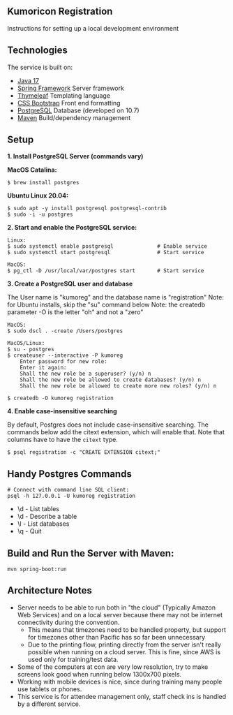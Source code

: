 Kumoricon Registration
----------------------
Instructions for setting up a local development environment

Technologies
------------
The service is built on:
  - [Java 17](https://openjdk.java.net/projects/jdk/17/)
  - [Spring Framework](https://docs.spring.io/spring/docs/5.1.3.RELEASE/spring-framework-reference/) Server framework
  - [Thymeleaf](https://www.thymeleaf.org/doc/tutorials/2.1/thymeleafspring.html) Templating language
  - [CSS Bootstrap](https://getbootstrap.com/docs/3.4/css/) Front end formatting
  - [PostgreSQL](https://www.postgresql.org/) Database (developed on 10.7)
  - [Maven](https://maven.apache.org/index.html) Build/dependency management


Setup
-----
**1. Install PostgreSQL Server (commands vary)**

**MacOS Catalina:**
```
$ brew install postgres
```

**Ubuntu Linux 20.04:**
```
$ sudo apt -y install postgresql postgresql-contrib
$ sudo -i -u postgres

```

**2. Start and enable the PostgreSQL service:**
```
Linux:
$ sudo systemctl enable postgresql              # Enable service
$ sudo systemctl start postgresql               # Start service

MacOS:
$ pg_ctl -D /usr/local/var/postgres start       # Start service
```


**3. Create a PostgreSQL user and database**

The User name is "kumoreg" and the database name is "registration"
Note: for Ubuntu installs, skip the "su" command below
Note: the createdb parameter -O is the letter "oh" and not a "zero"
```
MacOS:
$ sudo dscl . -create /Users/postgres

MacOS/Linux:
$ su - postgres
$ createuser --interactive -P kumoreg
    Enter password for new role:
    Enter it again:
    Shall the new role be a superuser? (y/n) n
    Shall the new role be allowed to create databases? (y/n) n
    Shall the new role be allowed to create more new roles? (y/n) n

$ createdb -O kumoreg registration
```

**4. Enable case-insensitive searching**

By default, Postgres does not include case-insensitive searching. The commands below add the
citext extension, which will enable that. Note that columns have to have the `citext` type.

```
$ psql registration -c "CREATE EXTENSION citext;"
```

Handy Postgres Commands
-----------------------
```
# Connect with command line SQL client:
psql -h 127.0.0.1 -U kumoreg registration
```
- \d - List tables
- \d <tablename> - Describe a table
- \l - List databases
- \q - Quit


Build and Run the Server with Maven:
------------------------------------
```
mvn spring-boot:run
```


Architecture Notes
------------------
- Server needs to be able to run both in "the cloud" (Typically Amazon Web Services)
and on a local server because there may not be internet connectivity during the
convention.
  - This means that timezones need to be handled property, but support for timezones
  other than Pacific has so far been unnecessary
  - Due to the printing flow, printing directly from the server isn't really possible
  when running on a cloud server. This is fine, since AWS is used only for
  training/test data.
- Some of the computers at con are very low resolution, try to make screens look
  good when running below 1300x700 pixels.
- Working with mobile devices is nice, since during training many people use
  tablets or phones.
- This service is for attendee management only, staff check ins is handled by a
  different service.
